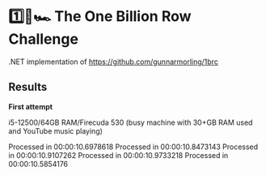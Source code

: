 # 1️⃣🐝🏎️ The One Billion Row Challenge

.NET implementation of https://github.com/gunnarmorling/1brc


## Results

**First attempt**

i5-12500/64GB RAM/Firecuda 530 (busy machine with 30+GB RAM used and YouTube music playing)

Processed in 00:00:10.6978618
Processed in 00:00:10.8473143
Processed in 00:00:10.9107262
Processed in 00:00:10.9733218
Processed in 00:00:10.5854176